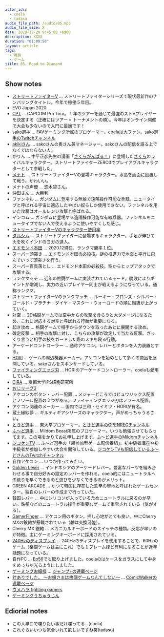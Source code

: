 ```yaml
---
actor_ids:
  - coela
  - tadasu
audio_file_path: /audio/85.mp3
audio_file_size: X
date: 2020-12-20 9:45:00 +0900
description: XXXX
duration: "01:09:50"
layout: article
tags:
  - 雑談
  - ゲーム
title: 85. Road to Diamond
---
```


## Show notes
- [ストリートファイターV](https://www.capcom.co.jp/sfv/) ... ストリートファイターシリーズで現状最新作のナンバリングタイトル。今年で稼働５年目。
- EVO Japan 2020
- [CPT](https://sf.esports.capcom.com/sp/cpt/) ... CAPCOM Pro Tour。１年のツアーを通じて最強のストVプレイヤーを決定する（正確にはツアー > トーナメントの順）。今年はオンライン開催で大会も少ないので入門に最適です！
- [sako選手](https://twitter.com/sakonoko) ... FAVゲーミング所属のプロゲーマー。coelaは大ファン。[sako選手のTwitchチャンネル](https://www.twitch.tv/sakonoko_game)
- [akikiさん](https://twitter.com/akikiwww) ... sakoさんの奥さん兼マネージャー。sakoさんの配信を語る上でなくてはならない人。
- かりん ... 中平正彦先生の漫画「[さくらがんばる！](https://www.amazon.co.jp/dp/4087820645?tag=researchatf04-22)」に登場した[さくら](https://game.capcom.com/cfn/sfv/character/sakura)のライバルキャラクター。ストリートファイターZERO3でプレイアブルキャラクターとして参戦した。
- [メナト](https://game.capcom.com/cfn/sfv/character/menat) ... ストリートファイターVの登場キャラクター。水晶を画面に設置して戦う。かわいい。
- メナトの声優 ... 悠木碧さん。
- 沖田さん ... 大勝利
- ファンネル ... ガンダムに登場する無線で遠隔操作可能な兵器。ニュータイプと呼ばれる宇宙に適応したやばい奴らしか使用できない。ファンネルを用いた攻撃はオールレンジ攻撃と呼ばれる。
- インコム ... ガンダムに登場する遠隔操作可能な有線兵器。ファンネルをニュータイプでない人で使えるように使いやすくした感じ。
- [ストリートファイターVのキャラクター使用率](https://game.capcom.com/cfn/sfv/stats/usagerate/)
- [ダルシム](https://game.capcom.com/cfn/sfv/character/dhalsim) ... ストリートファイターに登場するキャラクター。手足が伸びて火を吹くインドのヨガの達人。
- [エドモンド本田](https://game.capcom.com/cfn/sfv/character/ehonda) ... 2020.12現在、ランクマ勝率１位。
- スーパー頭突き ... エドモンド本田の必殺技。謎の推進力で地面と平行に飛んでいって頭突きを行う。
- スーパー百貫落とし ... エドモンド本田の必殺技。空からヒップアタックで攻撃する。
- ランクマッチ ... 近年の格闘ゲームに実装されているモード。勝敗によりポイントが増減し、実力の近いプレイヤー同士が戦えるようになっている。通称ランクマ。
- ストリートファイターVのランクマッチ ... ルーキー・ブロンズ・シルバー・ゴールド・プラチナ・ダイヤ・マスター・ウォーロードの順に階級が上がっていく。
- 対空 ... 2D格闘ゲームでは空中からの攻撃を食らうと大ダメージになるため、これに対応する対空と呼ばれる行動が重要になる。
- 起き攻め ... 格闘ゲームで相手からダウンを取ったあとに展開する攻め。
- 確定反撃 ... 相手の攻撃に対し、こちらの攻撃が改定して当たる反撃。ざっくり言うと相手の技をガードした際のスキを殴る行動。
- アーケードコントローラー ... 通称アケコン。レバーとボタンを入力装置とする。
- [HORI](https://hori.jp/) ... ゲームの周辺機器メーカー。アケコンを始めとして多くの商品を展開している。sakoさんをスポンサードしている。
- [ファイティングエッジ刃](https://www.amazon.co.jp/dp/B0759LQ7M5?tag=researchatf04-22) ... HORIのアーケードコントローラー。coelaも愛用している。
- [CiRA](https://www.cira.kyoto-u.ac.jp/) ... 京都大学iPS細胞研究所
- [おじリーグ3](https://www.mildom.com/playback/10558567/10558567-butmejvtc1ntdm44c04g)
- アケコンのボタン・レバー配置 ... メジャーどころではビュウリックス配置とノワール配置の２つがある。ファイティングエッジ刃はノワール配置。
- アケコン関連のメーカー ... 国内では三和・セイミツ・HORIが有名。
- 蔵土縁紗夢 ... ギルティギアシリーズのキャラクター。声がめっちゃうるさい。
- [ときど選手](https://twitter.com/tokidoki77) ... 東大卒プロゲーマー。[ときど選手のOPENRECチャンネル](https://www.openrec.tv/user/tokidoki77)
- [ふ〜ど選手](https://twitter.com/TheFuudo) ... Mildom Beast所属のプロゲーマー。いつも勉強させてもらってます。この場をかりてお礼申し上げます。[ふ〜ど選手のMildomチャンネル](https://www.mildom.com/profile/10524169/playback)
- [ジコケンTV](https://jikoken.tokyo/) ... ふ〜ど選手の「超参加型ゲーム配信番組」。初中級者講座や初中級者が参加しやすい大会を開催している。[ジコケンTVも配信しているふ〜どさんのTwitchチャンネル](https://www.twitch.tv/thefuudo)
- 自作アケコン ... いつか作ってみたい。
- [Golden Lever](https://goldenlever.shop/) ... インドネシアのアーケードレバー。豊富なパーツを組み合わせる事で自分好みの設定のレバーを作れる。coela的にはニュートラルへの戻りを早くできるのと遊びを少なくできるのがメリット。
- GREEN ARCADE ... かつて韓国に存在した鉄拳の聖地と呼ばれたゲームセンター。独自のレバーの作成まで行っていた。
- 韓国レバー ... 中にシリコンが入っているためニュートラルに戻るのが早い。鉄拳などのニュートラル操作が重要なゲームで重宝されている（気がする）。
- [GamerFinger](https://www.sengoku.co.jp/mod/sgk_cart/search.php?cid=5633) ... アケコン用のボタン。押し心地がとても良い。中にCherry MXの銀軸が搭載されている（軸は交換可能）。
- Cherry MX 銀軸 ... メカニカルキーボードのスイッチの種類。反応が早いのが特徴。主にゲーミングキーボードに採用されている。
- [240Hzのディスプレイ](https://pc.watch.impress.co.jp/docs/topic/feature/1283931.html) ... 240Hzのディスプレイを使用することで、60Hzのゲーム（格闘ゲームは主にこれ）でも１フレームほど有利になることが近年話題になっている。
- 自作PC ... [Ep56](https://researchat.fm/episode/56)でも取り上げました。coelaのはケースをガラスにして中身をめっちゃ光るようにしました。
- [ゲーミングお嬢様](https://www.amazon.co.jp/dp/4088825470?tag=researchatf04-22) ... [ジャンプ+の連載ページ](https://shonenjumpplus.com/episode/13933686331681119000)
- [対ありでした。 ～お嬢さまは格闘ゲームなんてしない～](https://www.amazon.co.jp/dp/4040646134?tag=researchatf04-22) ... [ComicWalkerの連載ページ](https://comic-walker.com/contents/detail/KDCW_MF01201642010000_68/0)
- [ウメハラ fighting gamers](https://www.amazon.co.jp/dp/B00R3XZM1E?tag=researchatf04-22)
- [ゲーミングうちゅうじん](https://www.pixiv.net/user/245189/series/92968)

## Ediorial notes
- この人早口で喋りたい事だけ喋ってる…(coela)
- これぐらいいつも気合いれて欲しいですね笑(tadasu)
